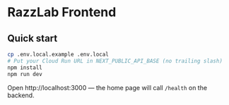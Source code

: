 # RazzLab Frontend

## Quick start
```bash
cp .env.local.example .env.local
# Put your Cloud Run URL in NEXT_PUBLIC_API_BASE (no trailing slash)
npm install
npm run dev
```

Open http://localhost:3000 — the home page will call `/health` on the backend.
